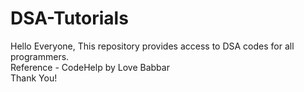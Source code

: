 # DSA-Tutorials
Hello Everyone,
This repository provides access to DSA codes for all programmers.
<br>
Reference - CodeHelp by Love Babbar
<br>
Thank You!
